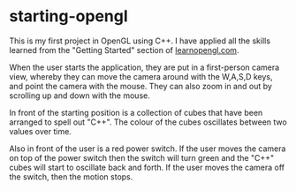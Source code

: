 # starting-opengl

This is my first project in OpenGL using C++. I have applied all the skills learned from the "Getting Started" section of
[learnopengl.com](learnopengl.com).

When the user starts the application, they are put in a first-person camera view, whereby they can move the camera around with the W,A,S,D
keys, and point the camera with the mouse. They can also zoom in and out by scrolling up and down with the mouse.  
  
In front of the starting position is a collection of cubes that have been arranged to spell out "C++". The colour of the cubes oscillates
between two values over time.  

Also in front of the user is a red power switch. If the user moves the camera on top of the power switch then the switch will turn green
and the "C++" cubes will start to oscillate back and forth. If the user moves the camera off the switch, then the motion stops.
